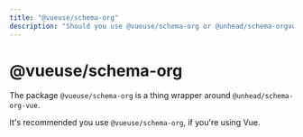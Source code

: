 ```yaml
---
title: "@vueuse/schema-org"
description: "Should you use @vueuse/schema-org or @unhead/schema-orgvue"
---
```


# @vueuse/schema-org

The package `@vueuse/schema-org` is a thing wrapper around `@unhead/schema-org-vue`.

It's recommended you use `@vueuse/schema-org`, if you're using Vue.
